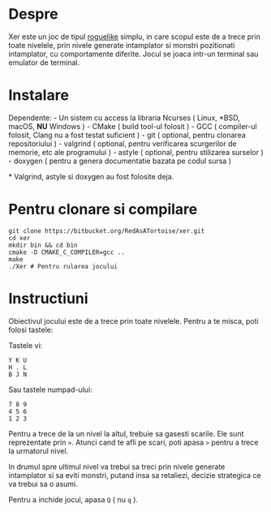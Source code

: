 # Despre #

Xer este un joc de tipul [roguelike](https://en.wikipedia.org/wiki/Roguelike) simplu, in care scopul este de a trece prin 
toate nivelele, prin nivele generate intamplator si monstri pozitionati intamplator, cu comportamente diferite. Jocul 
se joaca intr-un terminal sau emulator de terminal.

# Instalare #

Dependente:
   \- Un sistem cu access la libraria Ncurses ( Linux, *BSD, macOS, **NU** Windows )
   \- CMake ( build tool-ul folosit )
   \- GCC ( compiler-ul folosit, Clang nu a fost testat suficient ) 
   \- git ( optional, pentru clonarea repositoriului )
   \- valgrind ( optional, pentru verificarea scurgerilor de memorie, etc ale programului )
   \- astyle ( optional, pentru stilizarea surselor )
   \- doxygen ( pentru a genera documentatie bazata pe codul sursa )

\* Valgrind, astyle si doxygen au fost folosite deja.

# Pentru clonare si compilare #

```
git clone https://bitbucket.org/RedAsATortoise/xer.git
cd xer
mkdir bin && cd bin
cmake -D CMAKE_C_COMPILER=gcc ..
make
./Xer # Pentru rularea jocului
```

# Instructiuni #

Obiectivul jocului este de a trece prin toate nivelele. Pentru a te misca, poti folosi tastele:

Tastele vi:

```
Y K U 
H . L 
B J N
```

Sau tastele numpad-ului:

```
7 8 9
4 5 6 
1 2 3
```

Pentru a trece de la un nivel la altul, trebuie sa gasesti scarile. Ele sunt reprezentate prin `>`. Atunci cand te afli 
pe scari, poti apasa `>` pentru a trece la urmatorul nivel.

In drumul spre ultimul nivel va trebui sa treci prin nivele generate intamplator si sa eviti monstri, putand insa sa 
retaliezi, decizie strategica ce va trebui sa o asumi.

Pentru a inchide jocul, apasa `Q` ( nu `q` ).
